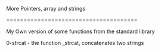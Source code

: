 More Pointers, array and strings


======================================


My Own version of some functions from the standard library


0-strcat - the function _strcat, concatenates two strings


